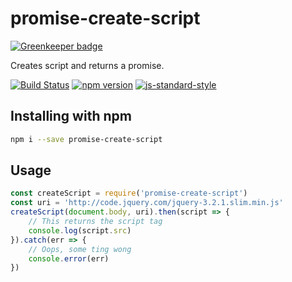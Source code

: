 # promise-create-script

[![Greenkeeper badge](https://badges.greenkeeper.io/kahwee/promise-create-script.svg)](https://greenkeeper.io/)

Creates script and returns a promise.

[![Build Status](https://travis-ci.org/kahwee/promise-create-script.svg?branch=master)](https://travis-ci.org/kahwee/promise-create-script)
[![npm version](https://badge.fury.io/js/promise-create-script.svg)](https://badge.fury.io/js/promise-create-script)
[![js-standard-style](https://img.shields.io/badge/code%20style-standard-brightgreen.svg?style=flat)](https://github.com/feross/standard)

## Installing with npm

```sh
npm i --save promise-create-script
```

## Usage

```js
const createScript = require('promise-create-script')
const uri = 'http://code.jquery.com/jquery-3.2.1.slim.min.js'
createScript(document.body, uri).then(script => {
	// This returns the script tag
	console.log(script.src)
}).catch(err => {
	// Oops, some ting wong
	console.error(err)
})
```
